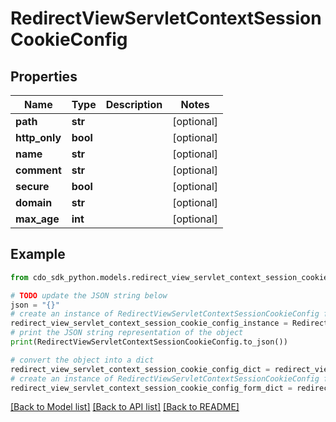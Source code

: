 # RedirectViewServletContextSessionCookieConfig


## Properties

Name | Type | Description | Notes
------------ | ------------- | ------------- | -------------
**path** | **str** |  | [optional] 
**http_only** | **bool** |  | [optional] 
**name** | **str** |  | [optional] 
**comment** | **str** |  | [optional] 
**secure** | **bool** |  | [optional] 
**domain** | **str** |  | [optional] 
**max_age** | **int** |  | [optional] 

## Example

```python
from cdo_sdk_python.models.redirect_view_servlet_context_session_cookie_config import RedirectViewServletContextSessionCookieConfig

# TODO update the JSON string below
json = "{}"
# create an instance of RedirectViewServletContextSessionCookieConfig from a JSON string
redirect_view_servlet_context_session_cookie_config_instance = RedirectViewServletContextSessionCookieConfig.from_json(json)
# print the JSON string representation of the object
print(RedirectViewServletContextSessionCookieConfig.to_json())

# convert the object into a dict
redirect_view_servlet_context_session_cookie_config_dict = redirect_view_servlet_context_session_cookie_config_instance.to_dict()
# create an instance of RedirectViewServletContextSessionCookieConfig from a dict
redirect_view_servlet_context_session_cookie_config_form_dict = redirect_view_servlet_context_session_cookie_config.from_dict(redirect_view_servlet_context_session_cookie_config_dict)
```
[[Back to Model list]](../README.md#documentation-for-models) [[Back to API list]](../README.md#documentation-for-api-endpoints) [[Back to README]](../README.md)


